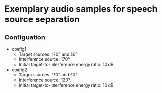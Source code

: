 # Exemplary audio samples for speech source separation

## Configuation
- config1: 
  - Target sources: 120° and 50°
  - Interference source: 170°. 
  - Initial target-to-interference energy ratio: 10 dB
- config2:
  - Target sources: 170° and 50°
  - Interference source: 120°. 
  - Initial target-to-interference energy ratio: 10 dB
  
